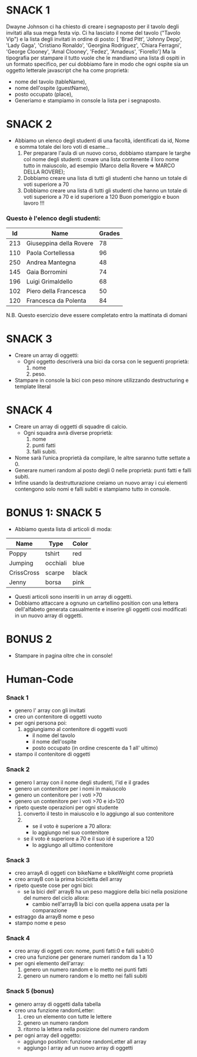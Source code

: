 # SNACK 1
Dwayne Johnson ci ha chiesto di creare i segnaposto per il tavolo degli invitati alla sua mega festa vip.
Ci ha lasciato il nome del tavolo ("Tavolo Vip") e la lista degli invitati in ordine di posto:
[ 'Brad Pitt', 'Johnny Depp', 'Lady Gaga', 'Cristiano Ronaldo', 'Georgina Rodriguez', 'Chiara Ferragni',  'George Clooney', 'Amal Clooney', 'Fedez', 'Amadeus', 'Fiorello']
Ma  la tipografia per stampare il tutto vuole che le mandiamo una lista di ospiti in un formato specifico, per cui dobbiamo fare in modo che ogni ospite sia un oggetto letterale javascript che ha come proprietà:
- nome del tavolo (tableName),
- nome dell'ospite (guestName),
- posto occupato (place),
- Generiamo e stampiamo in console la lista per i segnaposto.
# SNACK 2
- Abbiamo un elenco degli studenti di una facoltà, identificati da id, Nome e somma totale dei loro voti di esame...
    1. Per preparare l'aula di un nuovo corso, dobbiamo stampare le targhe col nome degli studenti: creare una lista contenente il loro nome tutto in   maiuscolo, ad esempio (Marco della Rovere => MARCO DELLA ROVERE);
    2. Dobbiamo creare una lista di tutti gli studenti che hanno un totale di voti superiore a 70
    3. Dobbiamo creare una lista di tutti gli studenti che hanno un totale di voti superiore a 70 e id superiore a 120
Buon pomeriggio e buon lavoro !!!
### Questo è l'elenco degli studenti:

| Id | Name |              Grades |
| --- | --- | --- |
| 213 | Giuseppina della Rovere | 78 |
| 110 | Paola Cortellessa |      96 |
| 250 | Andrea Mantegna |        48 |
| 145 | Gaia Borromini |         74 |
| 196 | Luigi Grimaldello |      68 |
| 102 | Piero della Francesca |  50 |
| 120 | Francesca da Polenta |   84 |

N.B.
Questo esercizio deve essere completato entro la mattinata di domani

# SNACK 3
- Creare un array di oggetti:
    - Ogni oggetto descriverà una bici da corsa con le seguenti proprietà: 
        1. nome 
        2. peso.
- Stampare in console la bici con peso minore utilizzando destructuring e template literal
# SNACK 4
- Creare un array di oggetti di squadre di calcio.
    - Ogni squadra avrà diverse proprietà: 
        1. nome 
        2. punti fatti 
        3. falli subiti.
- Nome sarà l’unica proprietà da compilare, le altre saranno tutte settate a 0.
- Generare numeri random al posto degli 0 nelle proprietà: punti fatti e falli subiti.
- Infine usando la destrutturazione creiamo un nuovo array i cui elementi contengono solo nomi e falli subiti e stampiamo tutto in console.
# BONUS 1: SNACK 5
- Abbiamo questa lista di articoli di moda:

| Name       | Type      | Color |
|------------|-----------|-------|
| Poppy      | tshirt    | red   |
| Jumping    | occhiali  | blue  |
| CrissCross | scarpe    | black |
| Jenny      | borsa     | pink  |

- Questi articoli sono inseriti in un array di oggetti.
- Dobbiamo attaccare a ognuno un cartellino position con una lettera dell'alfabeto generata casualmente e inserire gli oggetti così modificati in un nuovo array di oggetti.
# BONUS 2
- Stampare in pagina oltre che in console!

# Human-Code

### Snack 1
- genero l' array con gli invitati
- creo un contenitore di oggetti vuoto
- per ogni persona poi:
    1. aggiungiamo al contenitore di oggetti vuoti
        - il nome del tavolo
        - il nome dell'ospite
        - posto occupato (in ordine crescente da 1 all' ultimo)
- stampo il contenitore di oggetti

### Snack 2
- genero l array con il nome degli studenti, l'id e il grades
- genero un contenitore per i nomi in maiuscolo
- genero un contenitore per i voti >70
- genero un contenitore per i voti >70 e id>120
- ripeto queste operazioni per ogni studente
    1. converto il testo in maiuscolo e lo aggiungo al suo contenitore
    2. - se il voto è superiore a 70 allora:
        - lo aggiungo nel suo contenitore
    - se il voto è superiore a 70 e il suo id è superiore a 120
        - lo aggiungo all ultimo contenitore
    
### Snack 3
- creo arrayA di oggeti con bikeName e bikeWeight come proprietà
- creo arrayB con la prima bicicletta dell array
- ripeto queste cose per ogni bici:
    - se la bici dell' arrayB ha un peso maggiore della bici nella posizione del numero del ciclo allora:
        - cambio nell'arrayB la bici con quella appena usata per la comparazione
- estraggo da arrayB nome e peso
- stampo nome e peso

### Snack 4
- creo array di oggeti con: nome, punti fatti:0 e falli subiti:0
- creo una funzione per generare numeri random da 1 a 10
- per ogni elemento dell'array:
    1. genero un numero random e lo metto nei punti fatti
    2. genero un numero random e lo metto nei falli subiti

### Snack 5 (bonus)
- genero array di oggetti dalla tabella
- creo una funzione randomLetter:
    1. creo un elemento con tutte le lettere
    2. genero un numero random
    3. ritorno la lettera nella posizione del numero random
- per ogni array dell oggetto:
    - aggiungo position: funzione randomLetter all array
    - aggiungo l array ad un nuovo array di oggetti



